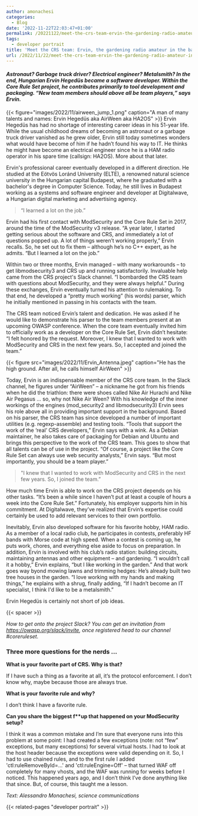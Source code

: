 ```yaml
---
author: amonachesi
categories:
  - Blog
date: '2022-11-22T22:03:47+01:00'
permalink: /20221122/meet-the-crs-team-ervin-the-gardening-radio-amateur-in-the-background/
tags:
  - developer portrait
title: 'Meet the CRS team: Ervin, the gardening radio amateur in the background'
url: /2022/11/22/meet-the-crs-team-ervin-the-gardening-radio-amateur-in-the-background/
---
```



#### *Astronaut? Garbage truck driver? Electrical engineer? Metalsmith? In the end, Hungarian Ervin Hegedüs became a software developer. Within the Core Rule Set project, he contributes primarily to tool development and packaging. “New team members should above all be team players,” says Ervin.*

{{< figure="images/2022/11/airween_jump_1.png" caption="A man of many talents and names: Ervin Hegedüs aka AirWeen aka HA2OS" >}}
Ervin Hegedüs has had no shortage of interesting career ideas in his 51-year life. While the usual childhood dreams of becoming an astronaut or a garbage truck driver vanished as he grew older, Ervin still today sometimes wonders what would have become of him if he hadn’t found his way to IT. He thinks he might have become an electrical engineer since he is a HAM radio operator in his spare time (callsign: HA2OS). More about that later.

Ervin's professional career eventually developed in a different direction. He studied at the Eötvös Loránd University (ELTE), a renowned natural science university in the Hungarian capital Budapest, where he graduated with a bachelor's degree in Computer Science. Today, he still lives in Budapest working as a systems and software engineer and developer at Digitalwave, a Hungarian digital marketing and advertising agency.

> “I learned a lot on the job.”

Ervin had his first contact with ModSecurity and the Core Rule Set in 2017, around the time of the ModSecurity v3 release. “A year later, I started getting serious about the software and CRS, and immediately a lot of questions popped up. A lot of things weren’t working properly,” Ervin recalls. So, he set out to fix them – although he’s no C++ expert, as he admits. “But I learned a lot on the job.”

Within two or three months, Ervin managed – with many workarounds – to get libmodsecurity3 and CRS up and running satisfactorily. Invaluable help came from the CRS project's Slack channel. “I bombarded the CRS team with questions about ModSecurity, and they were always helpful.” During these exchanges, Ervin eventually turned his attention to rulemaking. To that end, he developed a “pretty much working” (his words) parser, which he initially mentioned in passing in his contacts with the team.

The CRS team noticed Ervin’s talent and dedication. He was asked if he would like to demonstrate his parser to the team members present at an upcoming OWASP conference. When the core team eventually invited him to officially work as a developer on the Core Rule Set, Ervin didn’t hesitate: “I felt honored by the request. Moreover, I knew that I wanted to work with ModSecurity and CRS in the next few years. So, I accepted and joined the team.”

{{< figure src="images/2022/11/Ervin_Antenna.jpeg" caption="He has the high ground. After all, he calls himself AirWeen" >}}

Today, Ervin is an indispensable member of the CRS core team. In the Slack channel, he figures under “AirWeen” – a nickname he got from his friends when he did the triathlon: there were shoes called Nike Air Hurachi and Nike Air Pegasus ... so, why not Nike Air Ween? With his knowledge of the inner workings of the engines (mod\_security2 and libmodsecurity3) Ervin sees his role above all in providing important support in the background. Based on his parser, the CRS team has since developed a number of important utilities (e.g. regexp-assemble) and testing tools. “Tools that support the work of the ‘real’ CRS developers,” Ervin says with a wink. As a Debian maintainer, he also takes care of packaging for Debian and Ubuntu and brings this perspective to the work of the CRS team. This goes to show that all talents can be of use in the project. “Of course, a project like the Core Rule Set can always use web security analysts,” Ervin says. “But most importantly, you should be a team player.”

> "I knew that I wanted to work with ModSecurity and CRS in the next few years. So, I joined the team.”

How much time Ervin is able to work on the CRS project depends on his other tasks. “It’s been a while since I haven’t put at least a couple of hours a week into the Core Rule Set.” Fortunately, his employer supports him in his commitment. At Digitalwave, they’ve realized that Ervin’s expertise could certainly be used to add relevant services to their own portfolio.

Inevitably, Ervin also developed software for his favorite hobby, HAM radio. As a member of a local radio club, he participates in contests, preferably HF bands with Morse code at high speed. When a contest is coming up, he puts work, chores, and everything else aside to focus on preparation. In addition, Ervin is involved with his club’s radio station: building circuits, maintaining antennas and other equipment – and gardening. “I wouldn’t call it a hobby,” Ervin explains, “but I like working in the garden.” And that work goes way byond mowing lawns and trimming hedges: He’s already built two tree houses in the garden. “I love working with my hands and making things,” he explains with a shrug, finally adding, “If I hadn’t become an IT specialist, I think I'd like to be a metalsmith.”

Ervin Hegedüs is certainly not short of job ideas.

{{< spacer >}}

*How to get onto the project Slack? You can get an invitation from <https://owasp.org/slack/invite>, once registered head to our channel #coreruleset.*

### Three more questions for the nerds ...

**What is your favorite part of CRS. Why is that?**

If I have such a thing as a favorite at all, it’s the protocol enforcement. I don’t know why, maybe because those are always true.

**What is your favorite rule and why?**

I don’t think I have a favorite rule.

**Can you share the biggest f\*\*up that happened on your ModSecurity setup?**

I think it was a common mistake and I’m sure that everyone runs into this problem at some point: I had created a few exceptions (note: not “few” exceptions, but many exceptions) for several virtual hosts. I had to look at the host header because the exceptions were valid depending on it. So, I had to use chained rules, and to the first rule I added 'ctl:ruleRemoveById=...' and 'ctl:ruleEngine=Off' – that turned WAF off completely for many vhosts, and the WAF was running for weeks before I noticed. This happened years ago, and I don’t think I’ve done anything like that since. But, of course, this taught me a lesson.

*Text: Alessandro Monachesi, science communications*

{{< related-pages "developer portrait" >}}
